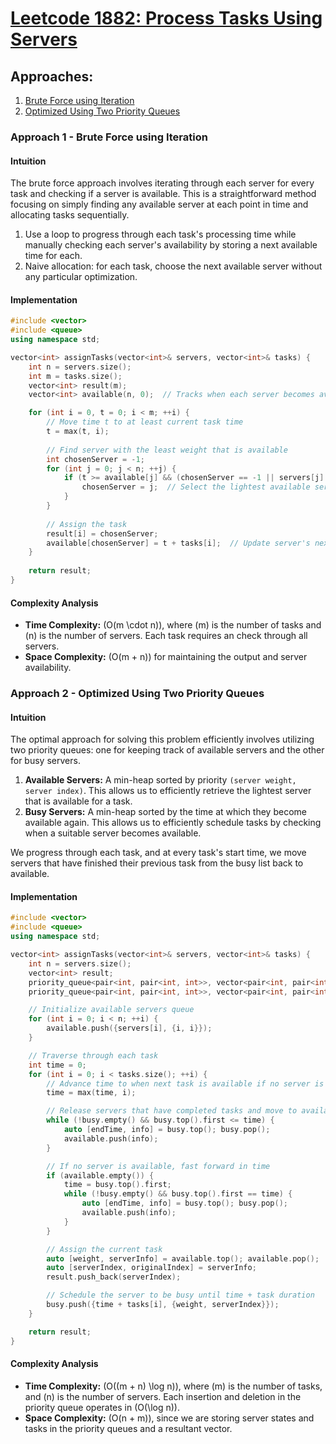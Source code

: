 # [Leetcode 1882: Process Tasks Using Servers](https://leetcode.com/problems/process-tasks-using-servers/)

## Approaches:

1. [Brute Force using Iteration](#approach-1---brute-force-using-iteration)
2. [Optimized Using Two Priority Queues](#approach-2---optimized-using-two-priority-queues)

### Approach 1 - Brute Force using Iteration

#### Intuition

The brute force approach involves iterating through each server for every task and checking if a server is available. This is a straightforward method focusing on simply finding any available server at each point in time and allocating tasks sequentially. 

1. Use a loop to progress through each task's processing time while manually checking each server's availability by storing a next available time for each.
2. Naive allocation: for each task, choose the next available server without any particular optimization.

#### Implementation

```cpp
#include <vector>
#include <queue>
using namespace std;

vector<int> assignTasks(vector<int>& servers, vector<int>& tasks) {
    int n = servers.size();
    int m = tasks.size();
    vector<int> result(m);
    vector<int> available(n, 0);  // Tracks when each server becomes available

    for (int i = 0, t = 0; i < m; ++i) {
        // Move time t to at least current task time
        t = max(t, i);
        
        // Find server with the least weight that is available
        int chosenServer = -1;
        for (int j = 0; j < n; ++j) {
            if (t >= available[j] && (chosenServer == -1 || servers[j] < servers[chosenServer])) {
                chosenServer = j;  // Select the lightest available server
            }
        }
        
        // Assign the task
        result[i] = chosenServer;
        available[chosenServer] = t + tasks[i];  // Update server's next available time
    }
    
    return result;
}
```

#### Complexity Analysis

- **Time Complexity:** \(O(m \cdot n)\), where \(m\) is the number of tasks and \(n\) is the number of servers. Each task requires an check through all servers.
- **Space Complexity:** \(O(m + n)\) for maintaining the output and server availability.

### Approach 2 - Optimized Using Two Priority Queues

#### Intuition

The optimal approach for solving this problem efficiently involves utilizing two priority queues: one for keeping track of available servers and the other for busy servers.

1. **Available Servers:** A min-heap sorted by priority `(server weight, server index)`. This allows us to efficiently retrieve the lightest server that is available for a task.
2. **Busy Servers:** A min-heap sorted by the time at which they become available again. This allows us to efficiently schedule tasks by checking when a suitable server becomes available.

We progress through each task, and at every task's start time, we move servers that have finished their previous task from the busy list back to available.

#### Implementation

```cpp
#include <vector>
#include <queue>
using namespace std;

vector<int> assignTasks(vector<int>& servers, vector<int>& tasks) {
    int n = servers.size();
    vector<int> result;
    priority_queue<pair<int, pair<int, int>>, vector<pair<int, pair<int, int>>>, greater<>> available;  // min-heap: (weight, index, server index)
    priority_queue<pair<int, pair<int, int>>, vector<pair<int, pair<int, int>>>, greater<>> busy;  // min-heap: (end time, weight, server index)

    // Initialize available servers queue
    for (int i = 0; i < n; ++i) {
        available.push({servers[i], {i, i}});
    }

    // Traverse through each task
    int time = 0;
    for (int i = 0; i < tasks.size(); ++i) {
        // Advance time to when next task is available if no server is free yet
        time = max(time, i);

        // Release servers that have completed tasks and move to available
        while (!busy.empty() && busy.top().first <= time) {
            auto [endTime, info] = busy.top(); busy.pop();
            available.push(info);
        }

        // If no server is available, fast forward in time
        if (available.empty()) {
            time = busy.top().first;
            while (!busy.empty() && busy.top().first == time) {
                auto [endTime, info] = busy.top(); busy.pop();
                available.push(info);
            }
        }

        // Assign the current task
        auto [weight, serverInfo] = available.top(); available.pop();
        auto [serverIndex, originalIndex] = serverInfo;
        result.push_back(serverIndex);

        // Schedule the server to be busy until time + task duration
        busy.push({time + tasks[i], {weight, serverIndex}});
    }

    return result;
}
```

#### Complexity Analysis

- **Time Complexity:** \(O((m + n) \log n)\), where \(m\) is the number of tasks, and \(n\) is the number of servers. Each insertion and deletion in the priority queue operates in \(O(\log n)\).
- **Space Complexity:** \(O(n + m)\), since we are storing server states and tasks in the priority queues and a resultant vector.


